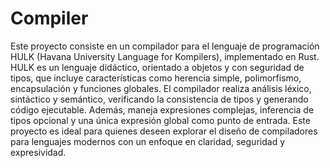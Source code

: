 # Compiler
Este proyecto consiste en un compilador para el lenguaje de programación HULK (Havana University Language for Kompilers), implementado en Rust. HULK es un lenguaje didáctico, orientado a objetos y con seguridad de tipos, que incluye características como herencia simple, polimorfismo, encapsulación y funciones globales. El compilador realiza análisis léxico, sintáctico y semántico, verificando la consistencia de tipos y generando código ejecutable. Además, maneja expresiones complejas, inferencia de tipos opcional y una única expresión global como punto de entrada. Este proyecto es ideal para quienes deseen explorar el diseño de compiladores para lenguajes modernos con un enfoque en claridad, seguridad y expresividad.
